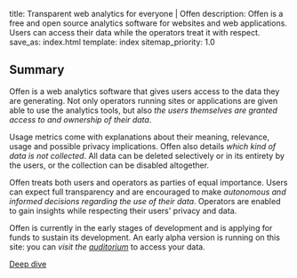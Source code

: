 title: Transparent web analytics for everyone | Offen
description: Offen is a free and open source analytics software for websites and web applications. Users can access their data while the operators treat it with respect.
save_as: index.html
template: index
sitemap_priority: 1.0

## Summary

Offen is a web analytics software that gives users access to the data they are generating. Not only operators running sites or applications are given able to use the analytics tools, but also *the users themselves are granted access to and ownership of their data*.

Usage metrics come with explanations about their meaning, relevance, usage and possible privacy implications. Offen also details *which kind of data is not collected*. All data can be deleted selectively or in its entirety by the users, or the collection can be disabled altogether.

Offen treats both users and operators as parties of equal importance. Users can expect full transparency and are encouraged to make *autonomous and informed decisions regarding the use of their data*. Operators are enabled to gain insights while respecting their users' privacy and data.

Offen is currently in the early stages of development and is applying for funds to sustain its development. An early alpha version is running on this site: you can *visit the [auditorium](/auditorium/)* to access your data.

<div class="btn-wrapper">
<a class="btn btn-color-yellow" href="/deep-dive/">Deep dive</a>
</div>

